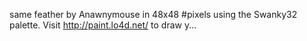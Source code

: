 same feather by Anawnymouse in 48x48 #pixels using the Swanky32 palette. Visit http://paint.lo4d.net/ to draw y... 